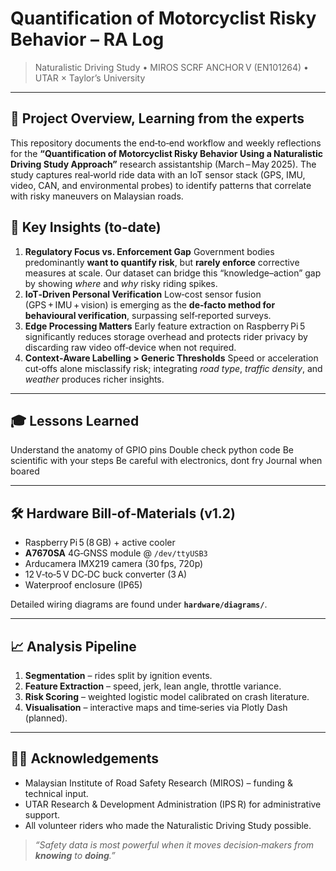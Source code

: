 # Quantification of Motorcyclist Risky Behavior – RA Log

> Naturalistic Driving Study • MIROS SCRF ANCHOR V (EN101264) • UTAR × Taylor’s University

---

## 📑 Project Overview, Learning from the experts

This repository documents the end‑to‑end workflow and weekly reflections for the **“Quantification of Motorcyclist Risky Behavior Using a Naturalistic Driving Study Approach”** research assistantship (March – May 2025). The study captures real‑world ride data with an IoT sensor stack (GPS, IMU, video, CAN, and environmental probes) to identify patterns that correlate with risky maneuvers on Malaysian roads.

## 🔑 Key Insights (to‑date)

1. **Regulatory Focus vs. Enforcement Gap**   Government bodies predominantly **want to quantify risk**, but **rarely enforce** corrective measures at scale. Our dataset can bridge this “knowledge–action” gap by showing *where* and *why* risky riding spikes.
2. **IoT‑Driven Personal Verification**   Low‑cost sensor fusion (GPS + IMU + vision) is emerging as the **de‑facto method for behavioural verification**, surpassing self‑reported surveys.
3. **Edge Processing Matters**   Early feature extraction on Raspberry Pi 5 significantly reduces storage overhead and protects rider privacy by discarding raw video off‑device when not required.
4. **Context‑Aware Labelling > Generic Thresholds**   Speed or acceleration cut‑offs alone misclassify risk; integrating *road type*, *traffic density*, and *weather* produces richer insights.

---

## 🎓 Lessons Learned

Understand the anatomy of GPIO pins
Double check python code 
Be scientific with your steps
Be careful with electronics, dont fry
Journal when boared

---

## 🛠️ Hardware Bill‑of‑Materials (v1.2)

- Raspberry Pi 5 (8 GB) + active cooler
- **A7670SA** 4G‑GNSS module @ `/dev/ttyUSB3`
- Arducamera IMX219 camera (30 fps, 720p)
- 12 V‑to‑5 V DC‑DC buck converter (3 A)
- Waterproof enclosure (IP65)

Detailed wiring diagrams are found under **`hardware/diagrams/`**.

---

## 📈 Analysis Pipeline

1. **Segmentation** – rides split by ignition events.
2. **Feature Extraction** – speed, jerk, lean angle, throttle variance.
3. **Risk Scoring** – weighted logistic model calibrated on crash literature.
4. **Visualisation** – interactive maps and time‑series via Plotly Dash (planned).

---

## 🧑‍💼 Acknowledgements

- Malaysian Institute of Road Safety Research (MIROS) – funding & technical input.
- UTAR Research & Development Administration (IPS R) for administrative support.
- All volunteer riders who made the Naturalistic Driving Study possible.

> *“Safety data is most powerful when it moves decision‑makers from ****************************************************knowing**************************************************** to ****************************************************doing****************************************************.”*
